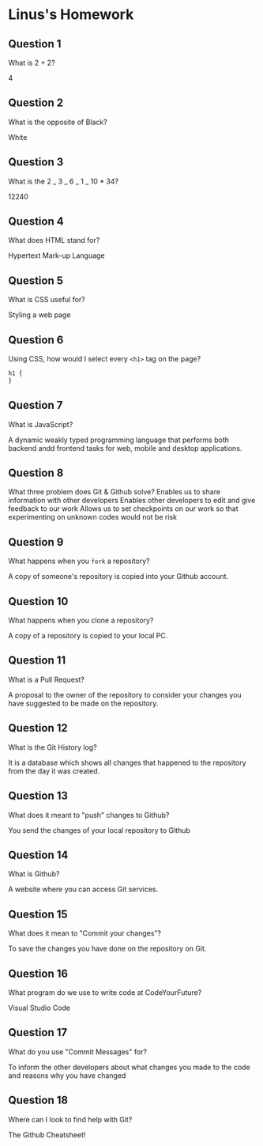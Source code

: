 # Linus's Homework

## Question 1

What is 2 + 2?

4

## Question 2

What is the opposite of Black?

White

## Question 3

What is the 2 _ 3 _ 6 _ 1 _ 10 \* 34?

12240

## Question 4

What does HTML stand for?

Hypertext Mark-up Language

## Question 5

What is CSS useful for?

Styling a web page

## Question 6

Using CSS, how would I select every `<h1>` tag on the page?

```css
h1 {
}
```

## Question 7

What is JavaScript?

A dynamic weakly typed programming language that performs both backend andd frontend tasks for web, mobile and desktop applications. 

## Question 8

What three problem does Git & Github solve?
Enables us to share information with other developers 
Enables other developers to edit and give feedback to our work
Allows us to set checkpoints on our work so that experimenting on unknown codes would not be risk

## Question 9

What happens when you `fork` a repository?

A copy of someone's repository is copied into your Github account.

## Question 10

What happens when you clone a repository?

A copy of a repository is copied to your local PC.

## Question 11

What is a Pull Request?

A proposal to the owner of the repository to consider your changes you have suggested to be made on the repository.

## Question 12

What is the Git History log?

It is a database which shows all changes that happened to the repository from the day it was created.

## Question 13

What does it meant to "push" changes to Github?

You send the changes of your local repository to Github

## Question 14

What is Github?

A website where you can access Git services.

## Question 15

What does it mean to "Commit your changes"?

To save the changes you have done on the repository on Git.
## Question 16

What program do we use to write code at CodeYourFuture?

Visual Studio Code

## Question 17

What do you use "Commit Messages" for?

To inform the other developers about what changes you made to the code  and reasons why you have changed

## Question 18

Where can I look to find help with Git?

The Github Cheatsheet!
